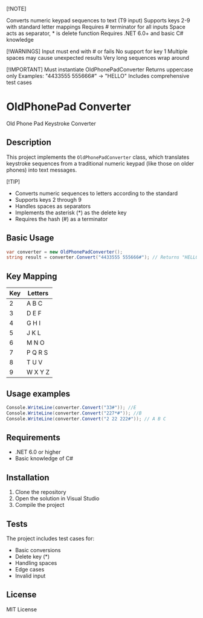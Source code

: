 [!NOTE]

Converts numeric keypad sequences to text (T9 input)
Supports keys 2-9 with standard letter mappings
Requires # terminator for all inputs
Space acts as separator, * is delete function
Requires .NET 6.0+ and basic C# knowledge

[!WARNINGS]
Input must end with # or fails
No support for key 1
Multiple spaces may cause unexpected results
Very long sequences wrap around

[!IMPORTANT]
Must instantiate OldPhonePadConverter
Returns uppercase only
Examples: "4433555 555666#" → "HELLO"
Includes comprehensive test cases

# OldPhonePad Converter

Old Phone Pad Keystroke Converter

## Description

This project implements the `OldPhonePadConverter` class, which translates keystroke sequences from a traditional numeric keypad (like those on older phones) into text messages.

[!TIP]

- Converts numeric sequences to letters according to the standard
- Supports keys 2 through 9
- Handles spaces as separators
- Implements the asterisk (*) as the delete key
- Requires the hash (#) as a terminator

## Basic Usage

``` csharp
var converter = new OldPhonePadConverter();
string result = converter.Convert("4433555 555666#"); // Returns "HELLO"
```

## Key Mapping

| Key | Letters |
|-------|---------|
| 2 | A B C |
| 3 | D E F |
| 4 | G H I |
| 5 | J K L |
| 6 | M N O |
| 7 | P Q R S |
| 8 | T U V |
| 9 | W X Y Z |

## Usage examples

```csharp
Console.WriteLine(converter.Convert("33#")); //E
Console.WriteLine(converter.Convert("227*#")); //B
Console.WriteLine(converter.Convert("2 22 222#")); // A B C
```

## Requirements

- .NET 6.0 or higher
- Basic knowledge of C#

## Installation

1. Clone the repository
2. Open the solution in Visual Studio
3. Compile the project

## Tests

The project includes test cases for:
- Basic conversions
- Delete key (*)
- Handling spaces
- Edge cases
- Invalid input

## License

MIT License
